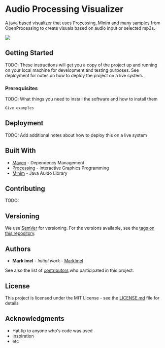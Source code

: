 # Audio Processing Visualizer

A java based visualizer that uses Processing, Minim and many samples from OpenProcessing to create visuals based on audio input or selected mp3s.


<img src = "https://media.giphy.com/media/X8m8Fo7RsFvXiwEWUS/giphy.gif"></img>




## Getting Started

TODO: These instructions will get you a copy of the project up and running on your local machine for development and testing purposes. See deployment for notes on how to deploy the project on a live system.

### Prerequisites

TODO: What things you need to install the software and how to install them

```
Give examples
```

## Deployment

TODO: Add additional notes about how to deploy this on a live system

## Built With

* [Maven](https://maven.apache.org/) - Dependency Management
* [Processing](https://processing.org) - Interactive Graphics Programming
* [Minim](https://github.com/ddf/Minim) - Java Auido Library

## Contributing

TODO: 

## Versioning

We use [SemVer](http://semver.org/) for versioning. For the versions available, see the [tags on this repository](https://github.com/your/project/tags). 

## Authors

* **Mark Imel** - *Initial work* - [MarkImel](https://github.com/mimelator)

See also the list of [contributors](https://github.com/your/project/contributors) who participated in this project.

## License

This project is licensed under the MIT License - see the [LICENSE.md](LICENSE.md) file for details

## Acknowledgments

* Hat tip to anyone who's code was used
* Inspiration
* etc
